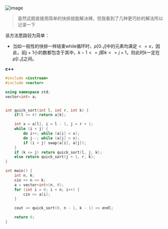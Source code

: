 <img src="https://user-images.githubusercontent.com/93063038/186162010-afc387b2-d664-4b05-a3ec-94866ff60cea.png" title="" alt="image" data-align="center">

> 虽然这题直接用简单的快排就能解决辣，但我看到了几种更巧妙的解法所以记录一下

该方法思路较为简单：

+ 当如一般性的快排一样结束while循环时，$p[0..j]$中的元素均满足$<=x$，因此，前$j+1$小的数都包含于其中，$k-1<=j$即$k<=j+1$，则此时$k$一定在$p[l..j]$之间。

**c++**

```cpp
#include <iostream>
#include <vector>

using namespace std;
vector<int> a;


int quick_sort(int l, int r, int k) {
    if(l >= r) return a[k];

    int x = a[l], i = l - 1, j = r + 1;
    while (i < j) {
        do i++; while (a[i] < x);
        do j--; while (a[j] > x);
        if (i < j) swap(a[i], a[j]);
    }
    if (k <= j) return quick_sort(l, j, k);
    else return quick_sort(j + 1, r, k);
}

int main() {
    int n, k;
    cin >> n >> k;
    a = vector<int>(n, 0);
    for (int i = 0; i < n; i++) {
        cin >> a[i];
    }

    cout << quick_sort(0, n - 1, k - 1) << endl;

    return 0;
}
```

